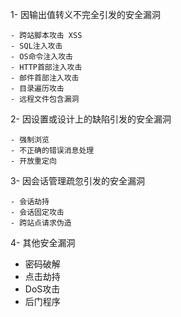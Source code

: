 1- 因输出值转义不完全引发的安全漏洞

	- 跨站脚本攻击 XSS 
	- SQL注入攻击
	- OS命令注入攻击
	- HTTP首部注入攻击
	- 邮件首部注入攻击
	- 目录遍历攻击
	- 远程文件包含漏洞

2- 因设置或设计上的缺陷引发的安全漏洞

	- 强制浏览
	- 不正确的错误消息处理
	- 开放重定向

3- 因会话管理疏忽引发的安全漏洞

	- 会话劫持
	- 会话固定攻击
	- 跨站点请求伪造

4- 其他安全漏洞

- 密码破解
- 点击劫持
- DoS攻击
- 后门程序